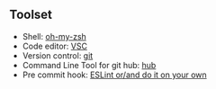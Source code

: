 ## Toolset

- Shell: [oh-my-zsh](http://ohmyz.sh/)
- Code editor: [VSC](https://github.com/felipecaiado/dotfiles/blob/master/VSC.md)
- Version control: [git](https://git-scm.com/)
- Command Line Tool for git hub: [hub](https://github.com/github/hub#readme)
- Pre commit hook: [ESLint or/and do it on your own](https://github.com/felipecaiado/dotfiles/blob/master/ESLint.md)
